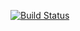 [![Build Status](https://travis-ci.com/enspdf/Event-Server.svg?branch=master)](https://travis-ci.com/enspdf/Event-Server)
